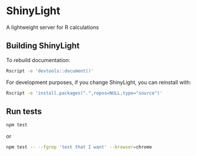 # ShinyLight

A lightweight server for R calculations

## Building ShinyLight

To rebuild documentation:

```sh
Rscript -e 'devtools::document()'
```

For development purposes, if you change ShinyLight, you can reinstall with:

```sh
Rscript -e 'install.packages(".",repos=NULL,type="source")'
```

## Run tests

```sh
npm test
```

or

```sh
npm test -- --fgrep 'test that I want' --browser=chrome
```

